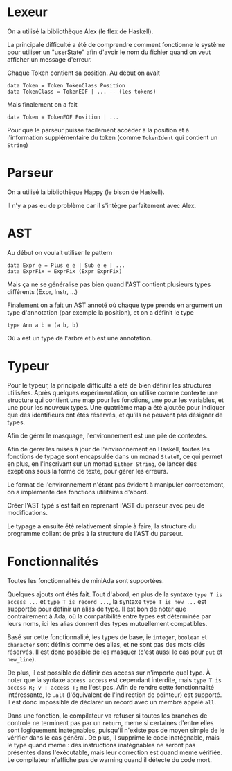 Lexeur
=====

On a utilisé la bibliothèque Alex (le flex de Haskell).

La principale difficulté a été de comprendre comment fonctionne le système pour
utiliser un "userState" afin d'avoir le nom du fichier quand on veut afficher
un message d'erreur.

Chaque Token contient sa position. Au début on avait

    data Token = Token TokenClass Position
    data TokenClass = TokenEOF | ... -- (les tokens)

Mais finalement on a fait

    data Token = TokenEOF Position | ...

Pour que le parseur puisse facilement accéder à la position et à l'information
supplémentaire du token (comme `TokenIdent` qui contient un `String`)

Parseur
======

On a utilisé la bibliothèque Happy (le bison de Haskell).

Il n'y a pas eu de problème car il s'intègre parfaitement avec Alex.

AST
===

Au début on voulait utiliser le pattern

    data Expr e = Plus e e | Sub e e | ...
    data ExprFix = ExprFix (Expr ExprFix)

Mais ça ne se généralise pas bien quand l'AST contient plusieurs types
différents (Expr, Instr, ...)

Finalement on a fait un AST annoté où chaque type prends en argument un type
d'annotation (par exemple la position), et on a définit le type

    type Ann a b = (a b, b)

Où `a` est un type de l'arbre et `b` est une annotation.

Typeur
=====

Pour le typeur, la principale difficulté a été de bien définir les
structures utilisées. Après quelques expérimentation, on utilise
comme contexte une structure qui contient une map pour les fonctions,
une pour les variables, et une pour les nouveux types. Une quatrième
map a été ajoutée pour indiquer que des identifieurs ont étés réservés,
et qu'ils ne peuvent pas désigner de types.

Afin de gérer le masquage, l'environnement est une pile de contextes.

Afin de gérer les mises à jour de l'environnement en Haskell, toutes
les fonctions de typage sont encapsulée dans un monad `StateT`, ce
qui permet en plus, en l'inscrivant sur un monad `Either String`, de
lancer des exeptions sous la forme de texte, pour gérer les erreurs.

Le format de l'environnement n'étant pas évident à manipuler correctement,
on a implémenté des fonctions utilitaires d'abord.

Créer l'AST typé s'est fait en reprenant l'AST du parseur avec peu de
modifications.

Le typage a ensuite été relativement simple à faire, la structure du
programme collant de près à la structure de l'AST du parseur.

Fonctionnalités
==============

Toutes les fonctionnalités de miniAda sont supportées.

Quelques ajouts ont étés fait. Tout d'abord, en plus de la syntaxe `type T is access ...`
et `type T is record ...`, la syntaxe `type T is new ...` est supportée pour definir un
alias de type. Il est bon de noter que contrairement à Ada, où la compatibilité entre types
est déterminée par leurs noms, ici les alias donnent des types mutuellement compatibles.

Basé sur cette fonctionnalité, les types de base, ie `integer`, `boolean` et `character`
sont définis comme des alias, et ne sont pas des mots clés réservés. Il est donc possible
de les masquer (c'est aussi le cas pour `put` et `new_line`).

De plus, il est possible de définir des access sur n'importe quel type. À noter que la
syntaxe `access access` est cependant interdite, mais `type T is access R; v : access T;`
ne l'est pas. Afin de rendre cette fonctionnalité intéressante, le `.all` (l'équivalent
de l'indirection de pointeur) est supporté. Il est donc impossible de déclarer un record
avec un membre appelé `all`.

Dans une fonction, le compilateur va refuser si toutes les branches de controle ne
terminent pas par un `return`, meme si certaines d'entre elles sont logiquement
inatégnables, puisqu'il n'existe pas de moyen simple de le vérifier dans le cas
général. De plus, il supprime le code inatégnable, mais le type quand meme : des
instructions inatégnables ne seront pas présentes dans l'exécutable, mais leur
correction est quand meme vérifiée. Le compilateur n'affiche pas de warning
quand il détecte du code mort.

